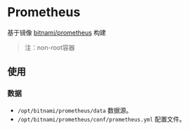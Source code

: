 # Prometheus

基于镜像 [bitnami/prometheus](https://hub.docker.com/r/bitnami/prometheus) 构建

> 注：non-root容器

## 使用

### 数据

* `/opt/bitnami/prometheus/data` 数据源。
* `/opt/bitnami/prometheus/conf/prometheus.yml` 配置文件。

